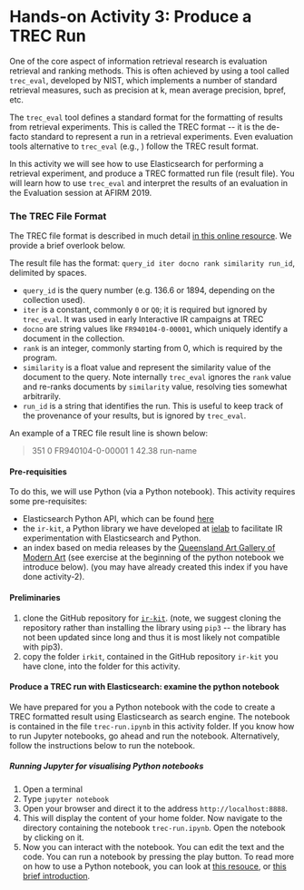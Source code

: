 # Hands-on Activity 3: Produce a TREC Run

One of the core aspect of information retrieval research is evaluation retrieval and ranking methods. This is often achieved by using a tool called `trec_eval`, developed by NIST, which implements a number of standard retrieval measures, such as precision at k, mean average precision, bpref, etc.

The `trec_eval` tool defines a standard format for the formatting of results from retrieval experiments. This is called the TREC format -- it is the de-facto standard to represent a run in a retrieval experiments. Even evaluation tools alternative to `trec_eval` (e.g., ) follow the TREC result format.

In this activity we will see how to use Elasticsearch for performing a retrieval experiment, and produce a TREC formatted run file (result file). You will learn how to use `trec_eval` and interpret the results of an evaluation in the Evaluation session at AFIRM 2019.

### The TREC File Format

The TREC file format is described in much detail [in this online resource](http://faculty.washington.edu/levow/courses/ling573_SPR2011/hw/trec_eval_desc.htm.). We provide a brief overlook below.

The result file has the format: `query_id iter docno rank similarity run_id`,  delimited by spaces.  

* `query_id` is the query number (e.g. 136.6 or 1894, depending on the collection used).  
* `iter` is a constant, commonly `0` or `Q0`; it is required but ignored by `trec_eval`. It was used in early Interactive IR campaigns at TREC
*  `docno` are string values like `FR940104-0-00001`, which uniquely identify a document in the collection.  
*  `rank` is an integer, commonly starting from 0, which is required by the program.
*  `similarity` is a float value and represent the similarity value of the document to the query. Note internally `trec_eval` ignores the `rank` value and re-ranks documents by `similarity` value, resolving ties somewhat arbitrarily.
*    `run_id` is a string that identifies the run. This is useful to keep track of the provenance of your results, but is ignored by `trec_eval`.  

An example of a TREC file result line is shown below:
 
> 351   0  FR940104-0-00001  1   42.38   run-name

#### Pre-requisities

To do this, we will use Python (via a Python notebook). This activity requires some pre-requisites:
* Elasticsearch Python API, which can be found [here](https://elasticsearch-py.readthedocs.io/en/master/)
* the `ir-kit`, a Python library we have developed at [ielab](www.ielab.io) to facilitate IR experimentation with Elasticsearch and Python.
*  an index based on media releases by the [Queensland Art Gallery of Modern Art](https://data.qld.gov.au/dataset/qagoma-media-releases/resource/a1e4dffa-edb1-4e6d-a4a0-353aca79e9a3) (see exercise at the beginning of the python notebook we introduce below). (you may have already created this index if you have done activity-2).

#### Preliminaries

1. clone the GitHub repository for [`ir-kit`](https://github.com/hscells/ir-kit). (note, we suggest cloning the repository rather than installing the library using `pip3` -- the library has not been updated since long and thus it is most likely not compatible with pip3).
2. copy the folder `irkit`, contained in the GitHub repository `ir-kit` you have clone, into the folder for this activity.

#### Produce a TREC run with Elasticsearch: examine the python notebook

We have prepared for you a Python notebook with the code to create a TREC formatted result using Elasticsearch as search engine. The notebook is contained in the file `trec-run.ipynb` in this activity folder. If you know how to run Jupyter notebooks, go ahead and run the notebook. Alternatively, follow the instructions below to run the notebook.


##### Running Jupyter for visualising Python notebooks

1. Open a terminal
2. Type `jupyter notebook`
3. Open your browser and direct it to the address `http://localhost:8888`. 
4. This will display the content of your home folder. Now navigate to the directory containing the notebook `trec-run.ipynb`. Open the notebook by clicking on it.
5. Now you can interact with the notebook. You can edit the text and the code. You can run a notebook by pressing the play button. To read more on how to use a Python notebook, you can look at [this resouce](https://www.datacamp.com/community/tutorials/tutorial-jupyter-notebook), or [this brief introduction](https://jupyter-notebook-beginner-guide.readthedocs.io/en/latest/).

